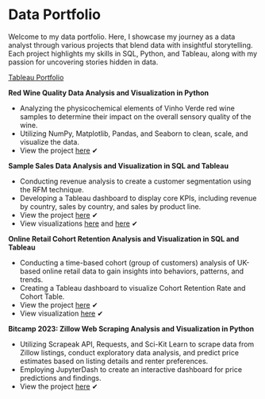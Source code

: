 # Data Portfolio

Welcome to my data portfolio. Here, I showcase my journey as a data analyst through various projects that blend data with insightful storytelling. Each project highlights my skills in SQL, Python, and Tableau, along with my passion for uncovering stories hidden in data.

[Tableau Portfolio](https://public.tableau.com/app/profile/trinity3258)

**Red Wine Quality Data Analysis and Visualization in Python**
* Analyzing the physicochemical elements of Vinho Verde red wine samples to determine their impact on the overall sensory quality of the wine.
* Utilizing NumPy, Matplotlib, Pandas, and Seaborn to clean, scale, and visualize the data. 
* View the project [here](https://github.com/tnewsome2019/Data-Portfolio/tree/main/Red%20Wine%20Quality%20Analysis) ✔

**Sample Sales Data Analysis and Visualization in SQL and Tableau**
* Conducting revenue analysis to create a customer segmentation using the RFM technique. 
* Developing a Tableau dashboard to display core KPIs, including revenue by country, sales by country, and sales by product line. 
* View the project [here](https://github.com/tnewsome2019/Data-Portfolio/blob/main/SQL/Sales_Data.sql) ✔
* View visualizations [here](https://public.tableau.com/app/profile/trinity3258/viz/Sales_Dashboard_1_16735567885970/SalesDashboard) and [here](https://public.tableau.com/app/profile/trinity3258/viz/Sales_Dashboard_2_16735568351520/SalesDashboard2?publish=yes) ✔

**Online Retail Cohort Retention Analysis and Visualization in SQL and Tableau**
* Conducting a time-based cohort (group of customers) analysis of UK-based online retail data to gain insights into behaviors, patterns, and trends. 
* Creating a Tableau dashboard to visualize Cohort Retention Rate and Cohort Table. 
* View the project [here](https://github.com/tnewsome2019/Data-Portfolio/blob/main/SQL/Cohort_Retention.sql) ✔
* View visualization [here](https://public.tableau.com/app/profile/trinity3258/viz/CohortRetentionDash_16736624803070/Dashboard1?publish=yes) ✔

**Bitcamp 2023: Zillow Web Scraping Analysis and Visualization in Python**
* Utilizing Scrapeak API, Requests, and Sci-Kit Learn to scrape data from Zillow listings, conduct exploratory data analysis, and predict price estimates based on listing details and renter preferences. 
* Employing JupyterDash to create an interactive dashboard for price predictions and findings. 
* View the project [here](https://github.com/tnewsome2019/Data-Portfolio/blob/main/Python/bitcamp.ipynb) ✔
